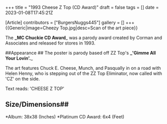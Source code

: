 +++
title = "1993 Cheese Z Top (CD Award)"
draft = false
tags = []
date = 2023-01-08T17:45:21Z

[Article]
contributors = ["BurgersNuggs445"]
gallery = []
+++
{{Generic|image=Cheezy Top.jpg|desc=Scan of the art piece}}

The **_MC Chuckie CD Award**_ was a parody award created by Corman and Associates and released for stores in 1993.

##Appearance ##
The poster is parody based off ZZ Top's **_<nowiki/>'Gimme All Your Lovin'.**_  

The art features Chuck E. Cheese, Munch, and Pasqually in on a road with Helen Henny, who is stepping out of the ZZ Top Eliminator, now called with 'CZ' on the side. 

Text reads:
 'CHEESE Z TOP'

## Size/Dimensions##

*Album: 38x38 (Inches)
*Platinum CD Award: 6x4 (Feet)


